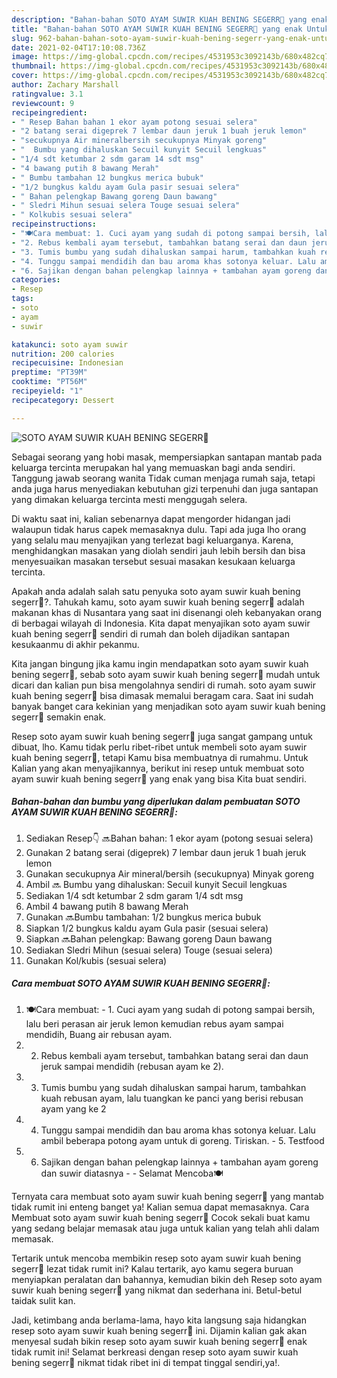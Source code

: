 ```yaml
---
description: "Bahan-bahan SOTO AYAM SUWIR KUAH BENING SEGERR🍲 yang enak Untuk Jualan"
title: "Bahan-bahan SOTO AYAM SUWIR KUAH BENING SEGERR🍲 yang enak Untuk Jualan"
slug: 962-bahan-bahan-soto-ayam-suwir-kuah-bening-segerr-yang-enak-untuk-jualan
date: 2021-02-04T17:10:08.736Z
image: https://img-global.cpcdn.com/recipes/4531953c3092143b/680x482cq70/soto-ayam-suwir-kuah-bening-segerr🍲-foto-resep-utama.jpg
thumbnail: https://img-global.cpcdn.com/recipes/4531953c3092143b/680x482cq70/soto-ayam-suwir-kuah-bening-segerr🍲-foto-resep-utama.jpg
cover: https://img-global.cpcdn.com/recipes/4531953c3092143b/680x482cq70/soto-ayam-suwir-kuah-bening-segerr🍲-foto-resep-utama.jpg
author: Zachary Marshall
ratingvalue: 3.1
reviewcount: 9
recipeingredient:
- " Resep Bahan bahan 1 ekor ayam potong sesuai selera"
- "2 batang serai digeprek 7 lembar daun jeruk 1 buah jeruk lemon"
- "secukupnya Air mineralbersih secukupnya Minyak goreng"
- "  Bumbu yang dihaluskan Secuil kunyit Secuil lengkuas"
- "1/4 sdt ketumbar 2 sdm garam 14 sdt msg"
- "4 bawang putih 8 bawang Merah"
- " Bumbu tambahan 12 bungkus merica bubuk"
- "1/2 bungkus kaldu ayam Gula pasir sesuai selera"
- " Bahan pelengkap Bawang goreng Daun bawang"
- " Sledri Mihun sesuai selera Touge sesuai selera"
- " Kolkubis sesuai selera"
recipeinstructions:
- "🍽Cara membuat: 1. Cuci ayam yang sudah di potong sampai bersih, lalu beri perasan air jeruk lemon kemudian rebus ayam sampai mendidih, Buang air rebusan ayam."
- "2. Rebus kembali ayam tersebut, tambahkan batang serai dan daun jeruk sampai mendidih (rebusan ayam ke 2)."
- "3. Tumis bumbu yang sudah dihaluskan sampai harum, tambahkan kuah rebusan ayam, lalu tuangkan ke panci yang berisi rebusan ayam yang ke 2"
- "4. Tunggu sampai mendidih dan bau aroma khas sotonya keluar. Lalu ambil beberapa potong ayam untuk di goreng. Tiriskan.  5. Testfood"
- "6. Sajikan dengan bahan pelengkap lainnya + tambahan ayam goreng dan suwir diatasnya  Selamat Mencoba🍽"
categories:
- Resep
tags:
- soto
- ayam
- suwir

katakunci: soto ayam suwir 
nutrition: 200 calories
recipecuisine: Indonesian
preptime: "PT39M"
cooktime: "PT56M"
recipeyield: "1"
recipecategory: Dessert

---
```



![SOTO AYAM SUWIR KUAH BENING SEGERR🍲](https://img-global.cpcdn.com/recipes/4531953c3092143b/680x482cq70/soto-ayam-suwir-kuah-bening-segerr🍲-foto-resep-utama.jpg)

Sebagai seorang yang hobi masak, mempersiapkan santapan mantab pada keluarga tercinta merupakan hal yang memuaskan bagi anda sendiri. Tanggung jawab seorang  wanita Tidak cuman menjaga rumah saja, tetapi anda juga harus menyediakan kebutuhan gizi terpenuhi dan juga santapan yang dimakan keluarga tercinta mesti menggugah selera.

Di waktu  saat ini, kalian sebenarnya dapat mengorder hidangan jadi walaupun tidak harus capek memasaknya dulu. Tapi ada juga lho orang yang selalu mau menyajikan yang terlezat bagi keluarganya. Karena, menghidangkan masakan yang diolah sendiri jauh lebih bersih dan bisa menyesuaikan masakan tersebut sesuai masakan kesukaan keluarga tercinta. 



Apakah anda adalah salah satu penyuka soto ayam suwir kuah bening segerr🍲?. Tahukah kamu, soto ayam suwir kuah bening segerr🍲 adalah makanan khas di Nusantara yang saat ini disenangi oleh kebanyakan orang di berbagai wilayah di Indonesia. Kita dapat menyajikan soto ayam suwir kuah bening segerr🍲 sendiri di rumah dan boleh dijadikan santapan kesukaanmu di akhir pekanmu.

Kita jangan bingung jika kamu ingin mendapatkan soto ayam suwir kuah bening segerr🍲, sebab soto ayam suwir kuah bening segerr🍲 mudah untuk dicari dan kalian pun bisa mengolahnya sendiri di rumah. soto ayam suwir kuah bening segerr🍲 bisa dimasak memalui beragam cara. Saat ini sudah banyak banget cara kekinian yang menjadikan soto ayam suwir kuah bening segerr🍲 semakin enak.

Resep soto ayam suwir kuah bening segerr🍲 juga sangat gampang untuk dibuat, lho. Kamu tidak perlu ribet-ribet untuk membeli soto ayam suwir kuah bening segerr🍲, tetapi Kamu bisa membuatnya di rumahmu. Untuk Kalian yang akan menyajikannya, berikut ini resep untuk membuat soto ayam suwir kuah bening segerr🍲 yang enak yang bisa Kita buat sendiri.

<!--inarticleads1-->

##### Bahan-bahan dan bumbu yang diperlukan dalam pembuatan SOTO AYAM SUWIR KUAH BENING SEGERR🍲:

1. Sediakan  Resep👇 🔜Bahan bahan: 1 ekor ayam (potong sesuai selera)
1. Gunakan 2 batang serai (digeprek) 7 lembar daun jeruk 1 buah jeruk lemon
1. Gunakan secukupnya Air mineral/bersih (secukupnya) Minyak goreng
1. Ambil  🔜 Bumbu yang dihaluskan: Secuil kunyit Secuil lengkuas
1. Sediakan 1/4 sdt ketumbar 2 sdm garam 1/4 sdt msg
1. Ambil 4 bawang putih 8 bawang Merah
1. Gunakan  🔜Bumbu tambahan: 1/2 bungkus merica bubuk
1. Siapkan 1/2 bungkus kaldu ayam Gula pasir (sesuai selera)
1. Siapkan  🔜Bahan pelengkap: Bawang goreng Daun bawang
1. Sediakan  Sledri Mihun (sesuai selera) Touge (sesuai selera)
1. Gunakan  Kol/kubis (sesuai selera)




<!--inarticleads2-->

##### Cara membuat SOTO AYAM SUWIR KUAH BENING SEGERR🍲:

1. 🍽Cara membuat: - 1. Cuci ayam yang sudah di potong sampai bersih, lalu beri perasan air jeruk lemon kemudian rebus ayam sampai mendidih, Buang air rebusan ayam.
1. 2. Rebus kembali ayam tersebut, tambahkan batang serai dan daun jeruk sampai mendidih (rebusan ayam ke 2).
1. 3. Tumis bumbu yang sudah dihaluskan sampai harum, tambahkan kuah rebusan ayam, lalu tuangkan ke panci yang berisi rebusan ayam yang ke 2
1. 4. Tunggu sampai mendidih dan bau aroma khas sotonya keluar. Lalu ambil beberapa potong ayam untuk di goreng. Tiriskan.  - 5. Testfood
1. 6. Sajikan dengan bahan pelengkap lainnya + tambahan ayam goreng dan suwir diatasnya -  - Selamat Mencoba🍽




Ternyata cara membuat soto ayam suwir kuah bening segerr🍲 yang mantab tidak rumit ini enteng banget ya! Kalian semua dapat memasaknya. Cara Membuat soto ayam suwir kuah bening segerr🍲 Cocok sekali buat kamu yang sedang belajar memasak atau juga untuk kalian yang telah ahli dalam memasak.

Tertarik untuk mencoba membikin resep soto ayam suwir kuah bening segerr🍲 lezat tidak rumit ini? Kalau tertarik, ayo kamu segera buruan menyiapkan peralatan dan bahannya, kemudian bikin deh Resep soto ayam suwir kuah bening segerr🍲 yang nikmat dan sederhana ini. Betul-betul taidak sulit kan. 

Jadi, ketimbang anda berlama-lama, hayo kita langsung saja hidangkan resep soto ayam suwir kuah bening segerr🍲 ini. Dijamin kalian gak akan menyesal sudah bikin resep soto ayam suwir kuah bening segerr🍲 enak tidak rumit ini! Selamat berkreasi dengan resep soto ayam suwir kuah bening segerr🍲 nikmat tidak ribet ini di tempat tinggal sendiri,ya!.

